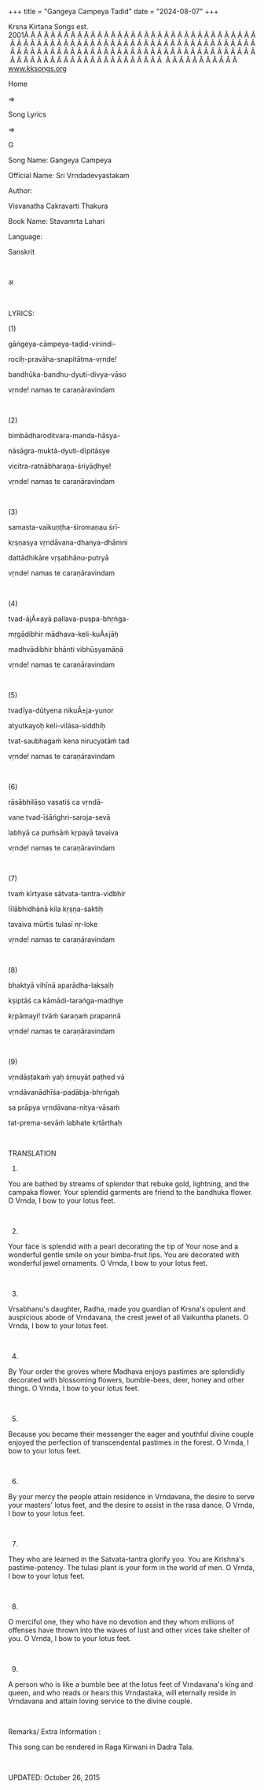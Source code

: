 +++ 
title = "Gangeya Campeya Tadid"
date = "2024-08-07"
+++

Krsna Kirtana Songs est. 2001Â Â Â Â Â Â Â Â Â Â Â Â Â Â Â Â Â Â Â Â Â Â Â Â Â Â Â Â Â Â Â Â Â Â Â Â Â Â Â Â Â Â Â Â Â Â Â Â Â Â Â Â Â Â Â Â Â Â Â Â Â Â Â Â Â Â Â Â Â Â Â Â Â Â Â Â Â Â Â Â Â Â Â Â Â Â Â Â Â Â Â Â Â Â Â Â Â Â Â Â Â Â Â Â Â Â Â Â Â Â Â Â Â Â Â Â Â Â Â Â Â Â Â Â Â Â Â Â Â Â Â Â  Â Â Â Â Â Â Â Â Â Â Â  
www.kksongs.org








Home
 
⇒
 
Song Lyrics
 
⇒
 
G


Song
Name: Gangeya Campeya


Official
Name: Sri Vrndadevyastakam


Author:

Visvanatha Cakravarti Thakura


Book
Name: 
Stavamrta
Lahari


Language:

Sanskrit


 








अ








 


LYRICS:


(1)


gāńgeya-cāmpeya-taḍid-vinindi-


rociḥ-pravāha-snapitātma-vṛnde!


bandhūka-bandhu-dyuti-divya-vāso


vṛnde!
namas te caraṇāravindam


 


(2)


bimbādharoditvara-manda-hāsya-


nāsāgra-muktā-dyuti-dīpitāsye


vicitra-ratnābharaṇa-śriyāḍhye!


vṛnde!
namas te caraṇāravindam


 


(3)


samasta-vaikuṇṭha-śiromaṇau
śrī-


kṛṣṇasya
vṛndāvana-dhanya-dhāmni


dattādhikāre
vṛṣabhānu-putryā


vṛnde!
namas te caraṇāravindam 


 


(4)


tvad-ājÃ±ayā
pallava-puṣpa-bhṛńga-


mṛgādibhir
mādhava-keli-kuÃ±jāḥ


madhvādibhir
bhānti vibhūṣyamāṇā


vṛnde!
namas te caraṇāravindam 


 


(5)


tvadīya-dūtyena
nikuÃ±ja-yunor


atyutkayoḥ
keli-vilāsa-siddhiḥ


tvat-saubhagaḿ
kena nirucyatāḿ tad


vṛnde!
namas te caraṇāravindam 


 


(6)


rāsābhilāṣo
vasatiś ca vṛndā-


vane tvad-īśāńghri-saroja-sevā


labhyā
ca puḿsāḿ kṛpayā tavaiva


vṛnde!
namas te caraṇāravindam


 


(7)


tvaḿ
kīrtyase sātvata-tantra-vidbhir


līlābhidhānā
kila kṛṣṇa-śaktiḥ


tavaiva
mūrtis tulasī nṛ-loke


vṛnde!
namas te caraṇāravindam 


 


(8)


bhaktyā
vihīnā aparādha-lakṣaiḥ


kṣiptāś
ca kāmādi-tarańga-madhye


kṛpāmayi!
tvāḿ śaraṇaḿ prapannā


vṛnde!
namas te caraṇāravindam 


 


(9)


vṛndāṣṭakaḿ
yaḥ śṛṇuyāt paṭhed vā


vṛndāvanādhīśa-padābja-bhṛńgaḥ


sa
prāpya vṛndāvana-nitya-vāsaḿ


tat-prema-sevāḿ
labhate kṛtārthaḥ


 


TRANSLATION


1)
You are bathed by streams of splendor that rebuke gold, lightning, and the
campaka flower. Your splendid garments are friend to the bandhuka flower. O
Vrnda, I bow to your lotus feet.


 


2)
Your face is splendid with a pearl decorating the tip of Your nose and a
wonderful gentle smile on your bimba-fruit lips. You are decorated with
wonderful jewel ornaments. O Vrnda, I bow to your lotus feet.


 


3)
Vrsabhanu's daughter, Radha, made you guardian of Krsna's opulent and
auspicious abode of Vrndavana, the crest jewel of all Vaikuntha planets. O
Vrnda, I bow to your lotus feet.


 


4)
By Your order the groves where Madhava enjoys pastimes are splendidly decorated
with blossoming flowers, bumble-bees, deer, honey and other things. O Vrnda, I
bow to your lotus feet.


 


5)
Because you became their messenger the eager and youthful divine couple enjoyed
the perfection of transcendental pastimes in the forest. O Vrnda, I bow to your
lotus feet.


 


6)
By your mercy the people attain residence in Vrndavana, the desire to serve
your masters' lotus feet, and the desire to assist in the rasa dance. O Vrnda,
I bow to your lotus feet.


 


7)
They who are learned in the Satvata-tantra glorify you. You are Krishna's pastime-potency. The tulasi plant is your form in the world of men. O Vrnda, I
bow to your lotus feet.


 


8)
O merciful one, they who have no devotion and they whom millions of offenses
have thrown into the waves of lust and other vices take shelter of you. O Vrnda,
I bow to your lotus feet.


 


9)
A person who is like a bumble bee at the lotus feet of Vrndavana's king and
queen, and who reads or hears this Vrndastaka, will eternally reside in
Vrndavana and attain loving service to the divine couple.


 


Remarks/ Extra Information
: 


This
song can be rendered in Raga Kirwani in Dadra Tala.


 


UPDATED:
 October 26, 2015